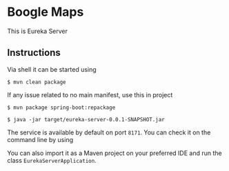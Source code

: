 # Boogle Maps

This is Eureka Server

## Instructions

Via shell it can be started using

```
$ mvn clean package
```

If any issue related to no main manifest, use this in project
```
$ mvn package spring-boot:repackage
```

```
$ java -jar target/eureka-server-0.0.1-SNAPSHOT.jar
```

The service is available by default on port `8171`. You can check it on the 
command line by using


You can also import it as a Maven project on your preferred IDE and 
run the class `EurekaServerApplication`.